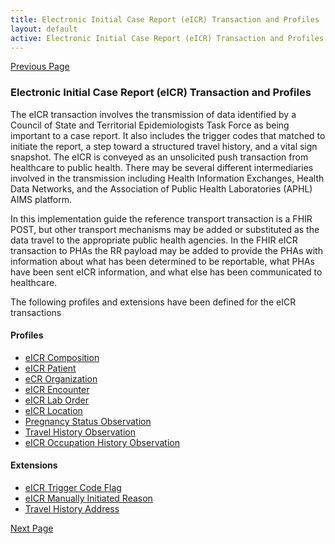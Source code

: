 ```yaml
---
title: Electronic Initial Case Report (eICR) Transaction and Profiles
layout: default
active: Electronic Initial Case Report (eICR) Transaction and Profiles
---
```


[Previous Page](toc.html)

### Electronic Initial Case Report (eICR) Transaction and Profiles

The eICR transaction involves the transmission of data identified by a Council of State and Territorial Epidemiologists Task Force as being important to a case report.
It also includes the trigger codes that matched to initiate the report, a step toward a structured travel history, and a vital sign snapshot.
The eICR is conveyed as an unsolicited push transaction from healthcare to public health.
There may be several different intermediaries involved in the transmission including Health Information Exchanges, Health Data Networks, and the Association of Public Health Laboratories (APHL) AIMS platform. 

In this implementation guide the reference transport transaction is a FHIR POST, but other transport mechanisms may be added or substituted as the data travel to the appropriate public health agencies.
In the FHIR eICR transaction to PHAs the RR payload may be added to provide the PHAs with information about what has been determined to be reportable, what PHAs have been sent eICR information, and what else has been communicated to healthcare.

The following profiles and extensions have been defined for the eICR transactions

#### Profiles
<ul>
  <li><a href="StructureDefinition-eicr-composition.html">eICR Composition</a></li>
  <li><a href="StructureDefinition-ecr-patient.html">eICR Patient</a></li>
  <li><a href="StructureDefinition-ecr-organization.html">eCR Organization</a></li>
  <li><a href="StructureDefinition-eicr-encounter.html">eICR Encounter</a></li>
  <li><a href="StructureDefinition-eicr-servicerequest.html">eICR Lab Order</a></li>
  <li><a href="StructureDefinition-eicr-location.html">eICR Location</a></li>
  <li><a href="StructureDefinition-pregnancy-status-observation.html">Pregnancy Status Observation</a></li>
  <li><a href="StructureDefinition-travel-history-observation.html">Travel History Observation</a></li>
  <li><a href="StructureDefinition-eicr-occupation-history-observation.html">eICR Occupation History Observation</a></li>
</ul>

#### Extensions
<ul>
  <li><a href="StructureDefinition-eicr-trigger-code-flag-extension.html">eICR Trigger Code Flag</a></li>
  <li><a href="StructureDefinition-eicr-initiation-reason-extension.html">eICR Manually Initiated Reason</a></li>
  <li><a href="StructureDefinition-eicr-travel-history-address-extension.html">Travel History Address</a></li>
</ul>





[Next Page](Reportability_Response_(RR)_Transaction_and_Profiles.html)